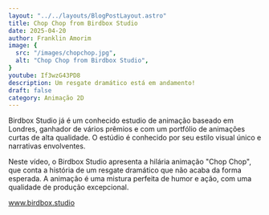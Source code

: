 ```yaml
---
layout: "../../layouts/BlogPostLayout.astro"
title: Chop Chop from Birdbox Studio
date: 2025-04-20
author: Franklin Amorim
image: {
  src: "/images/chopchop.jpg",
  alt: "Chop Chop from Birdbox Studio",
}
youtube: If3wzG43PD8
description: Um resgate dramático está em andamento!
draft: false
category: Animação 2D
---
```


Birdbox Studio já é um conhecido estudio de animação baseado em Londres, ganhador de vários prêmios e com um portfólio de animações curtas de alta qualidade. O estúdio é conhecido por seu estilo visual único e narrativas envolventes.

Neste vídeo, o Birdbox Studio apresenta a hilária animação "Chop Chop", que conta a história de um resgate dramático que não acaba da forma esperada. A animação é uma mistura perfeita de humor e ação, com uma qualidade de produção excepcional.

[www.birdbox.studio ](https://birdboxstudio.com/)
